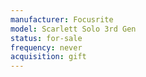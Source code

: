 ```yaml
---
manufacturer: Focusrite
model: Scarlett Solo 3rd Gen
status: for-sale
frequency: never
acquisition: gift
---
```


